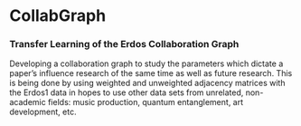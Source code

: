 # CollabGraph
### Transfer Learning of the Erdos Collaboration Graph
Developing a collaboration graph to study the parameters which dictate a paper’s influence research of the same time as well as future research. This is being done by using weighted and unweighted adjacency matrices with the Erdos1 data in hopes to use other data sets from unrelated, non-academic fields: music production, quantum entanglement, art development, etc.
